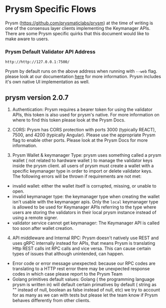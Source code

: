 # Prysm Specific Flows
Prysm (https://github.com/prysmaticlabs/prysm) at the time of writing is one of the consensus layer clients implementing the Keymanager APIs.
There are some Prysm specific quirks that this document would like to make aware to users.

### Prysm Default Validator API Address
`http://http://127.0.0.1:7500/`

Prysm by default runs on the above address when running with `--web` flag. please look at our documentation [here](https://docs.prylabs.network/docs/prysm-usage/web-interface) for more information. Prysm includes it's own native UI implementation as well.


## prysm version 2.0.7

1. Authentication: Prysm requires a bearer token for using the validator APIs, this token is also used for prysm's native. For more information on where to find this token please look at the Prysm Docs.

4. CORS: Prysm has CORS protection with ports 3000 (typically REACT), 7500, and 4200 (typically Angular). Please use the appropriate Prysm flag to enable other ports. Please look at the Prysm Docs for more information.

3. Prysm Wallet & keymanager Type: prysm uses something called a prysm wallet ( not related to hardware wallet ) to manage the validator keys inside the prysm client. all users of prysm must create a wallet with a specific keymanager type in order to import or delete validator keys. The following errors will be thrown if requirements are not met:
- invalid wallet: either the wallet itself is corrupted, missing, or unable to open.
- invalid keymanager type: the keymanager type when creating the wallet isn't usable with the keymanager apis. Only the `local` keymanager type is allowed to be used for Keymanager APIs referring to the type where users are storing the validators in their local prysm instance instead of using a remote signer.
- validator service cannot get keymanager: The Keymanager API is called too soon after wallet creation.
4. API middleware and Internal RPC: Prysm doesn't natively use REST and uses gRPC internally instead for APIs, that means Prysm is translating Http REST calls int RPC calls and vice versa. This can cause certain types of issues that although unintended, can happen.
- Error code or error message unexpected: because our RPC codes are translating to a HTTP rest error there may be unexpected response codes in which case please report to the Prysm Team
- Golang primitives default values: Golang ( the programming language prysm is written in) will default certain primatives by default ( string as "" instead of null, boolean as false instead of null, etc) we try to account for as many as we can with tests but please let the team know if Prysm behaves differently from other clients.